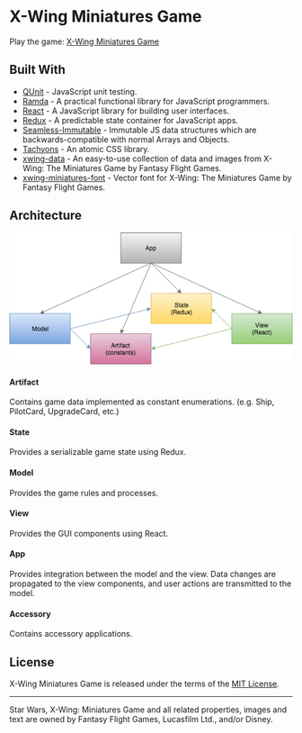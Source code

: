 # X-Wing Miniatures Game
Play the game: [X-Wing Miniatures Game](https://cdn.jsdelivr.net/gh/jmthompson2015/xwing-miniatures-1/app/src/XWingMiniaturesApp.html)

## Built With
* [QUnit](https://qunitjs.com/) - JavaScript unit testing.
* [Ramda](https://ramdajs.com) - A practical functional library for JavaScript programmers.
* [React](http://facebook.github.io/react/) - A JavaScript library for building user interfaces.
* [Redux](https://redux.js.org/) - A predictable state container for JavaScript apps.
* [Seamless-Immutable](https://github.com/rtfeldman/seamless-immutable) - Immutable JS data structures which are backwards-compatible with normal Arrays and Objects.
* [Tachyons](http://tachyons.io) - An atomic CSS library.
* [xwing-data](https://github.com/guidokessels/xwing-data/) - An easy-to-use collection of data and images from X-Wing: The Miniatures Game by Fantasy Flight Games.
* [xwing-miniatures-font](https://github.com/geordanr/xwing-miniatures-font) - Vector font for X-Wing: The Miniatures Game by Fantasy Flight Games.

## Architecture
![Web Application Diagram](doc/WebApplicationDiagram.png)

#### Artifact
Contains game data implemented as constant enumerations. (e.g. Ship, PilotCard, UpgradeCard, etc.)

#### State
Provides a serializable game state using Redux.

#### Model
Provides the game rules and processes.

#### View
Provides the GUI components using React.

#### App
Provides integration between the model and the view. Data changes are propagated to the view components, and user actions are transmitted to the model.

#### Accessory
Contains accessory applications.

## License
X-Wing Miniatures Game is released under the terms of the [MIT License](https://github.com/jmthompson2015/xwing-miniatures-1/blob/master/LICENSE).

***
Star Wars, X-Wing: Miniatures Game and all related properties, images and text are owned by Fantasy Flight Games, Lucasfilm Ltd., and/or Disney.

